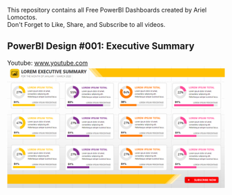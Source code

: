 This repository contains all Free PowerBI Dashboards created by Ariel Lomoctos. <br>
Don't Forget to Like, Share, and Subscribe to all videos.

## PowerBI Design #001: Executive Summary
Youtube: www.youtube.com
![PowerBI Design #001](https://raw.githubusercontent.com/ArielLomoctos/Free-And-Easy-PowerBI-Dashboards/master/Image%20001.PNG)
